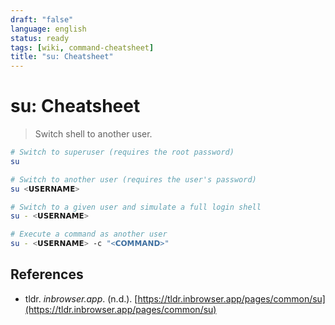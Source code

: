 ```yaml
---
draft: "false"
language: english
status: ready
tags: [wiki, command-cheatsheet]
title: "su: Cheatsheet"
---
```


# su: Cheatsheet

> Switch shell to another user.

```bash
# Switch to superuser (requires the root password)
su

# Switch to another user (requires the user's password)
su <𝗨𝗦𝗘𝗥𝗡𝗔𝗠𝗘>

# Switch to a given user and simulate a full login shell
su - <𝗨𝗦𝗘𝗥𝗡𝗔𝗠𝗘>

# Execute a command as another user
su - <𝗨𝗦𝗘𝗥𝗡𝗔𝗠𝗘> -c "<𝗖𝗢𝗠𝗠𝗔𝗡𝗗>"
```

## References

- tldr. _inbrowser.app_. (n.d.). [https://tldr.inbrowser.app/pages/common/su](https://tldr.inbrowser.app/pages/common/su)
